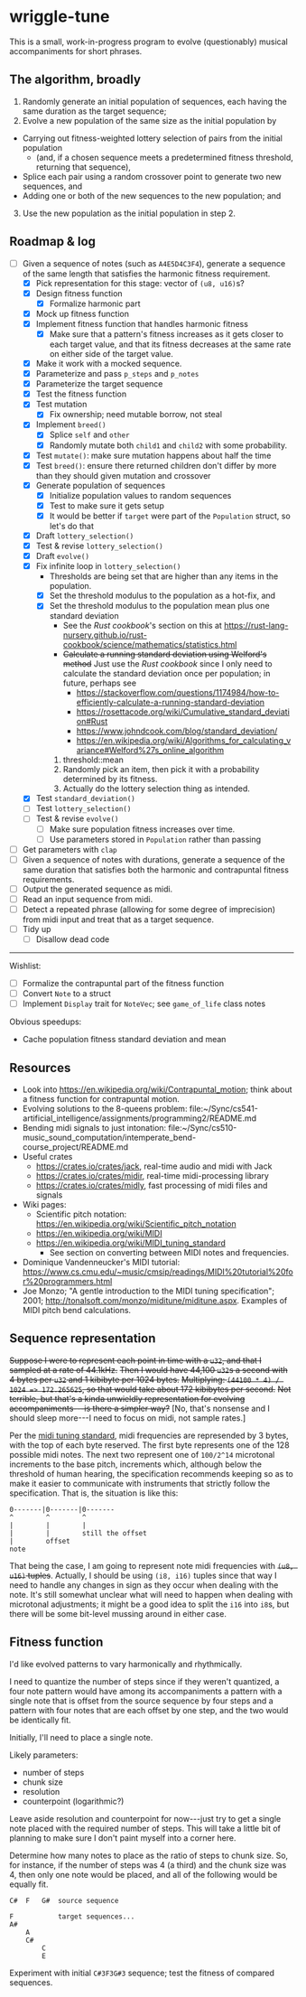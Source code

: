 # wriggle-tune

This is a small, work-in-progress program to evolve (questionably) musical accompaniments for short phrases.

## The algorithm, broadly

1. Randomly generate an initial population of sequences, each having the same duration as the target sequence;
2. Evolve a new population of the same size as the initial population by
  - Carrying out fitness-weighted lottery selection of pairs from the initial population
    - (and, if a chosen sequence meets a predetermined fitness threshold, returning that sequence),
  - Splice each pair using a random crossover point to generate two new sequences, and
  - Adding one or both of the new sequences to the new population; and
3. Use the new population as the initial population in step 2.

## Roadmap & log

- [ ] Given a sequence of notes (such as `A4E5D4C3F4`), generate a sequence of the same length that satisfies the harmonic fitness requirement.
	- [x] Pick representation for this stage: vector of `(u8, u16)`s?
	- [x] Design fitness function
		- [x] Formalize harmonic part
	- [x] Mock up fitness function
	- [x] Implement fitness function that handles harmonic fitness
		- [x] Make sure that a pattern's fitness increases as it gets closer to each target value, and that its fitness decreases at the same rate on either side of the target value.
	- [x] Make it work with a mocked sequence.
	- [x] Parameterize and pass `p_steps` and `p_notes`
	- [x] Parameterize the target sequence
	- [x] Test the fitness function
	- [x] Test mutation
		- [x] Fix ownership; need mutable borrow, not steal
	- [x] Implement `breed()`
		- [x] Splice `self` and `other`
		- [x] Randomly mutate both `child1` and `child2` with some probability.
	- [x] Test `mutate()`: make sure mutation happens about half the time
	- [x] Test `breed()`: ensure there returned children don't differ by more than they should given mutation and crossover
	- [x] Generate population of sequences
		- [x] Initialize population values to random sequences
		- [x] Test to make sure it gets setup
		- [x] It would be better if `target` were part of the `Population` struct, so let's do that
	- [x] Draft `lottery_selection()`
	- [x] Test & revise `lottery_selection()`
	- [x] Draft `evolve()`
	- [x] Fix infinite loop in `lottery_selection()`
		- Thresholds are being set that are higher than any items in the population.
		- [x] Set the threshold modulus to the population as a hot-fix, and
		- [x] Set the threshold modulus to the population mean plus one standard deviation
			- See the _Rust cookbook_'s section on this at https://rust-lang-nursery.github.io/rust-cookbook/science/mathematics/statistics.html
			- ~~Calculate a running standard deviation using Welford's method~~  Just use the _Rust cookbook_ since I only need to calculate the standard deviation once per population; in future, perhaps see
				- https://stackoverflow.com/questions/1174984/how-to-efficiently-calculate-a-running-standard-deviation
				- https://rosettacode.org/wiki/Cumulative_standard_deviation#Rust
				- https://www.johndcook.com/blog/standard_deviation/
				- https://en.wikipedia.org/wiki/Algorithms_for_calculating_variance#Welford%27s_online_algorithm
			1. threshold::mean
			2. Randomly pick an item, then pick it with a probability determined by its fitness.
			3. Actually do the lottery selection thing as intended.
	- [x] Test `standard_deviation()`
	- [ ] Test `lottery_selection()`
	- [ ] Test & revise `evolve()`
		- [ ] Make sure population fitness increases over time.
		- [ ] Use parameters stored in `Population` rather than passing

- [ ] Get parameters with `clap`
- [ ] Given a sequence of notes with durations, generate a sequence of the same duration that satisfies both the harmonic and contrapuntal fitness requirements.
- [ ] Output the generated sequence as midi.
- [ ] Read an input sequence from midi.
- [ ] Detect a repeated phrase (allowing for some degree of imprecision) from midi input and treat that as a target sequence.
- [ ] Tidy up
	- [ ] Disallow dead code

-----

Wishlist:

- [ ] Formalize the contrapuntal part of the fitness function
- [ ] Convert `Note` to a struct
- [ ] Implement `Display` trait for `NoteVec`; see `game_of_life` class notes

Obvious speedups:

- Cache population fitness standard deviation and mean

## Resources

- Look into https://en.wikipedia.org/wiki/Contrapuntal_motion; think about a fitness function for contrapuntal motion.
- Evolving solutions to the 8-queens problem: file:~/Sync/cs541-artificial_intelligence/assignments/programming2/README.md
- Bending midi signals to just intonation: file:~/Sync/cs510-music_sound_computation/intemperate_bend-course_project/README.md
- Useful crates
	- https://crates.io/crates/jack, real-time audio and midi with Jack
	- https://crates.io/crates/midir, real-time midi-processing library
	- https://crates.io/crates/midly, fast processing of midi files and signals
- Wiki pages:
	- Scientific pitch notation: https://en.wikipedia.org/wiki/Scientific_pitch_notation
	- https://en.wikipedia.org/wiki/MIDI
	- https://en.wikipedia.org/wiki/MIDI_tuning_standard
		- See section on converting between MIDI notes and frequencies.
- Dominique Vandenneucker's MIDI tutorial: https://www.cs.cmu.edu/~music/cmsip/readings/MIDI%20tutorial%20for%20programmers.html
- Joe Monzo; "A gentle introduction to the MIDI tuning specification"; 2001; http://tonalsoft.com/monzo/miditune/miditune.aspx.  Examples of MIDI pitch bend calculations.

## Sequence representation

~~Suppose I were to represent each point in time with a `u32`, and that I sampled at a rate of 44.1kHz.~~
~~Then I would have 44,100 `u32`s a second with 4 bytes per `u32` and 1 kibibyte per 1024 bytes.~~
~~Multiplying: `(44100 * 4) / 1024 => 172.265625`, so that would take about 172 kibibytes per second.~~
~~Not terrible, but that's a kinda unwieldly representation for evolving accompaniments---is there a simpler way?~~
[No, that's nonsense and I should sleep more---I need to focus on midi, not sample rates.]

Per the [midi tuning standard](https://midi.org/midi-tuning-updated-specification), midi frequencies are represended by 3 bytes, with the top of each byte reserved.
The first byte represents one of the 128 possible midi notes.
The next two represent one of `100/2^14` microtonal increments to the base pitch, increments which, although below the threshold of human hearing, the specification recommends keeping so as to make it easier to communicate with instruments that strictly follow the specification.
That is, the situation is like this:

	0-------|0-------|0-------
	^        ^        ^
	|        |        |
	|        |        still the offset
	|        offset
	note

That being the case, I am going to represent note midi frequencies with ~~`(u8, u16)` tuples~~.
Actually, I should be using `(i8, i16)` tuples since that way I need to handle any changes in sign as they occur when dealing with the note.
It's still somewhat unclear what will need to happen when dealing with microtonal adjustments; it might be a good idea to split the `i16` into `i8`s, but there will be some bit-level mussing around in either case.

## Fitness function

I'd like evolved patterns to vary harmonically and rhythmically.

I need to quantize the number of steps since if they weren't quantized, a four note pattern would have among its accompaniments a pattern with a single note that is offset from the source sequence by four steps and a pattern with four notes that are each offset by one step, and the two would be identically fit.

Initially, I'll need to place a single note.

Likely parameters:

- number of steps
- chunk size
- resolution
- counterpoint (logarithmic?)

Leave aside resolution and counterpoint for now---just try to get a single note placed with the required number of steps.
This will take a little bit of planning to make sure I don't paint myself into a corner here.

Determine how many notes to place as the ratio of steps to chunk size.
So, for instance, if the number of steps was 4 (a third) and the chunk size was 4, then only one note would be placed, and all of the following would be equally fit.

	C#	F	G#	source sequence

	F			target sequences...
	A#
		A
		C#
			C
			E

Experiment with initial `C#3F3G#3` sequence; test the fitness of compared sequences.
